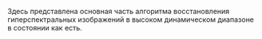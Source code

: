 Здесь представлена основная часть алгоритма восстановления гиперспектральных изображений в высоком динамическом диапазоне в состоянии как есть.
